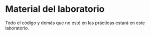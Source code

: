 # Material del laboratorio

Todo el código y demás que no esté en las prácticas estará en este laboratorio.
